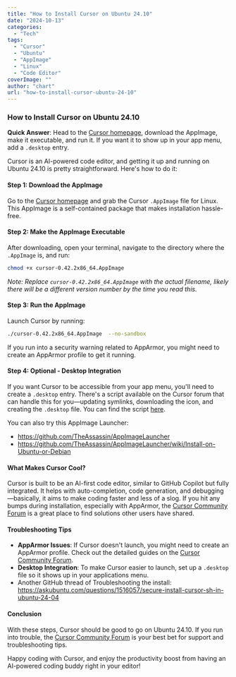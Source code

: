```yaml
---
title: "How to Install Cursor on Ubuntu 24.10"
date: "2024-10-13"
categories: 
  - "Tech"
tags: 
  - "Cursor"
  - "Ubuntu"
  - "AppImage"
  - "Linux"
  - "Code Editor"
coverImage: ""
author: "chart"
url: "how-to-install-cursor-ubuntu-24-10"
---
```


### How to Install Cursor on Ubuntu 24.10

**Quick Answer**: Head to the [Cursor homepage](https://www.cursor.com), download the AppImage, make it executable, and run it. If you want it to show up in your app menu, add a `.desktop` entry.

Cursor is an AI-powered code editor, and getting it up and running on Ubuntu 24.10 is pretty straightforward. Here's how to do it:

#### Step 1: Download the AppImage
Go to the [Cursor homepage](https://www.cursor.com) and grab the Cursor `.AppImage` file for Linux. This AppImage is a self-contained package that makes installation hassle-free.

#### Step 2: Make the AppImage Executable
After downloading, open your terminal, navigate to the directory where the `.AppImage` is, and run:

```bash
chmod +x cursor-0.42.2x86_64.AppImage
```

*Note: Replace `cursor-0.42.2x86_64.AppImage` with the actual filename, likely there will be a different version number by the time you read this.*

#### Step 3: Run the AppImage
Launch Cursor by running:

```bash
./cursor-0.42.2x86_64.AppImage  --no-sandbox
```

If you run into a security warning related to AppArmor, you might need to create an AppArmor profile to get it running.

#### Step 4: Optional - Desktop Integration
If you want Cursor to be accessible from your app menu, you'll need to create a `.desktop` entry. There's a script available on the Cursor forum that can handle this for you—updating symlinks, downloading the icon, and creating the `.desktop` file. You can find the script [here](https://gist.github.com/arpagon/7cb8ff6361380725c893f5535fbbb58d).

You can also try this AppImage Launcher: 
* <https://github.com/TheAssassin/AppImageLauncher>
* <https://github.com/TheAssassin/AppImageLauncher/wiki/Install-on-Ubuntu-or-Debian>

#### What Makes Cursor Cool?

Cursor is built to be an AI-first code editor, similar to GitHub Copilot but fully integrated. It helps with auto-completion, code generation, and debugging—basically, it aims to make coding faster and less of a slog. If you hit any bumps during installation, especially with AppArmor, the [Cursor Community Forum](https://forum.cursor.com) is a great place to find solutions other users have shared.

#### Troubleshooting Tips
- **AppArmor Issues**: If Cursor doesn't launch, you might need to create an AppArmor profile. Check out the detailed guides on the [Cursor Community Forum](https://forum.cursor.com).
- **Desktop Integration**: To make Cursor easier to launch, set up a `.desktop` file so it shows up in your applications menu.
- Another GitHub thread of Troubleshooting the install: <https://askubuntu.com/questions/1516057/secure-install-cursor-sh-in-ubuntu-24-04>

#### Conclusion
With these steps, Cursor should be good to go on Ubuntu 24.10. If you run into trouble, the [Cursor Community Forum](https://forum.cursor.com/t/cursor-install-ubuntu-24-04/4838/2) is your best bet for support and troubleshooting tips.

Happy coding with Cursor, and enjoy the productivity boost from having an AI-powered coding buddy right in your editor!